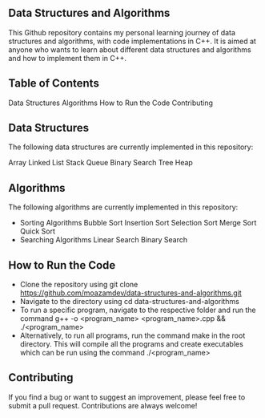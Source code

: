 ## Data Structures and Algorithms
This Github repository contains my personal learning journey of data structures and algorithms, with code implementations in C++. It is aimed at anyone who wants to learn about different data structures and algorithms and how to implement them in C++.

## Table of Contents
Data Structures
Algorithms
How to Run the Code
Contributing

## Data Structures
The following data structures are currently implemented in this repository:

Array
Linked List
Stack
Queue
Binary Search Tree
Heap

## Algorithms
The following algorithms are currently implemented in this repository:

- Sorting Algorithms
Bubble Sort
Insertion Sort
Selection Sort
Merge Sort
Quick Sort
- Searching Algorithms
Linear Search
Binary Search

## How to Run the Code
- Clone the repository using git clone https://github.com/moazamdev/data-structures-and-algorithms.git
- Navigate to the directory using cd data-structures-and-algorithms
- To run a specific program, navigate to the respective folder and run the command g++ -o <program_name> <program_name>.cpp && ./<program_name>
- Alternatively, to run all programs, run the command make in the root directory. This will compile all the programs and create executables which can be run using the command ./<program_name>

## Contributing
If you find a bug or want to suggest an improvement, please feel free to submit a pull request. Contributions are always welcome!
